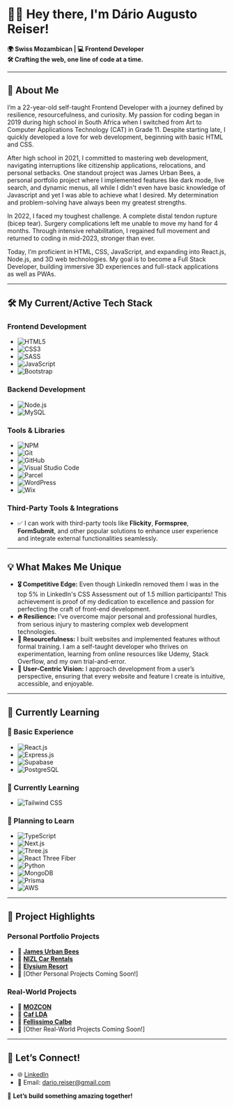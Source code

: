 # 👋🏾 Hey there, I'm **Dário Augusto Reiser**!

**🌍 Swiss Mozambican | 💻 Frontend Developer**  
**🛠️ Crafting the web, one line of code at a time.**  

---

## 🎯 About Me  

I’m a 22-year-old self-taught Frontend Developer with a journey defined by resilience, resourcefulness, and curiosity. My passion for coding began in 2019 during high school in South Africa when I switched from Art to Computer Applications Technology (CAT) in Grade 11. Despite starting late, I quickly developed a love for web development, beginning with basic HTML and CSS.

After high school in 2021, I committed to mastering web development, navigating interruptions like citizenship applications, relocations, and personal setbacks. One standout project was James Urban Bees, a personal portfolio project where I implemented features like dark mode, live search, and dynamic menus, all while I didn't even have basic knowledge of Javascript and yet I was able to achieve what I desired. My determination and problem-solving have always been my greatest strengths.

In 2022, I faced my toughest challenge. A complete distal tendon rupture (bicep tear). Surgery complications left me unable to move my hand for 4 months. Through intensive rehabilitation, I regained full movement and returned to coding in mid-2023, stronger than ever.

Today, I’m proficient in HTML, CSS, JavaScript, and expanding into React.js, Node.js, and 3D web technologies. My goal is to become a Full Stack Developer, building immersive 3D experiences and full-stack applications as well as PWAs.

---

## 🛠️ My Current/Active Tech Stack  

### **Frontend Development**  
- ![HTML5](https://img.shields.io/badge/HTML5-%23E34F26.svg?style=for-the-badge&logo=html5&logoColor=white)  
- ![CSS3](https://img.shields.io/badge/CSS3-%231572B6.svg?style=for-the-badge&logo=css3&logoColor=white)  
- ![SASS](https://img.shields.io/badge/SASS-%23CC6699.svg?style=for-the-badge&logo=sass&logoColor=white)  
- ![JavaScript](https://img.shields.io/badge/JavaScript-%23F7DF1E.svg?style=for-the-badge&logo=javascript&logoColor=black)  
- ![Bootstrap](https://img.shields.io/badge/Bootstrap-%23563D7C.svg?style=for-the-badge&logo=bootstrap&logoColor=white)

### **Backend Development**  
- ![Node.js](https://img.shields.io/badge/Node.js-%23339933.svg?style=for-the-badge&logo=node.js&logoColor=white)
- ![MySQL](https://img.shields.io/badge/MySQL-%234479A1.svg?style=for-the-badge&logo=mysql&logoColor=white)

### **Tools & Libraries**  
- ![NPM](https://img.shields.io/badge/npm-%23CB3837.svg?style=for-the-badge&logo=npm&logoColor=white)  
- ![Git](https://img.shields.io/badge/Git-%23F05032.svg?style=for-the-badge&logo=git&logoColor=white)  
- ![GitHub](https://img.shields.io/badge/GitHub-%23181717.svg?style=for-the-badge&logo=github&logoColor=white)  
- ![Visual Studio Code](https://img.shields.io/badge/VS_Code-%23007ACC.svg?style=for-the-badge&logo=visual-studio-code&logoColor=white)  
- ![Parcel](https://img.shields.io/badge/Parcel-%23F1C40F.svg?style=for-the-badge&logo=parcel&logoColor=white)
- ![WordPress](https://img.shields.io/badge/WordPress-%23117AC9.svg?style=for-the-badge&logo=wordpress&logoColor=white)
- ![Wix](https://img.shields.io/badge/Wix-%23000000.svg?style=for-the-badge&logo=wix&logoColor=white)

### **Third-Party Tools & Integrations**  
- ✅ I can work with third-party tools like **Flickity**, **Formspree**, **FormSubmit**, and other popular solutions to enhance user experience and integrate external functionalities seamlessly.

---

## 💡 What Makes Me Unique  

- **🎖️ Competitive Edge:** Even though LinkedIn removed them I was in the top 5% in LinkedIn's CSS Assessment out of 1.5 million participants! This achievement is proof of my dedication to excellence and passion for perfecting the craft of front-end development.
- **🔥 Resilience:** I’ve overcome major personal and professional hurdles, from serious injury to mastering complex web development technologies.
- **🧠 Resourcefulness:** I built websites and implemented features without formal training. I am a self-taught developer who thrives on experimentation, learning from online resources like Udemy, Stack Overflow, and my own trial-and-error.
- **🌟 User-Centric Vision:** I approach development from a user’s perspective, ensuring that every website and feature I create is intuitive, accessible, and enjoyable.

---

## 🌱 Currently Learning  
### **🔰 Basic Experience**  
- ![React.js](https://img.shields.io/badge/React.js-%2361DAFB.svg?style=for-the-badge&logo=react&logoColor=black)  
- ![Express.js](https://img.shields.io/badge/Express.js-%23000000.svg?style=for-the-badge&logo=express&logoColor=white)  
- ![Supabase](https://img.shields.io/badge/Supabase-%233ECF8E.svg?style=for-the-badge&logo=supabase&logoColor=white)
- ![PostgreSQL](https://img.shields.io/badge/PostgreSQL-%23336791.svg?style=for-the-badge&logo=postgresql&logoColor=white)

### **📖 Currently Learning**  
- ![Tailwind CSS](https://img.shields.io/badge/Tailwind_CSS-%2338B2AC.svg?style=for-the-badge&logo=tailwind-css&logoColor=white)  

### **🌱 Planning to Learn**
- ![TypeScript](https://img.shields.io/badge/TypeScript-%233178C6.svg?style=for-the-badge&logo=typescript&logoColor=white)  
- ![Next.js](https://img.shields.io/badge/Next.js-%23000000.svg?style=for-the-badge&logo=next.js&logoColor=white)  
- ![Three.js](https://img.shields.io/badge/Three.js-%23000000.svg?style=for-the-badge&logo=three.js&logoColor=white)  
- ![React Three Fiber](https://img.shields.io/badge/React_Three_Fiber-%2361DAFB.svg?style=for-the-badge&logo=react&logoColor=black)  
- ![Python](https://img.shields.io/badge/Python-%233776AB.svg?style=for-the-badge&logo=python&logoColor=white)  
- ![MongoDB](https://img.shields.io/badge/MongoDB-%2347A248.svg?style=for-the-badge&logo=mongodb&logoColor=white)  
- ![Prisma](https://img.shields.io/badge/Prisma-%2300784C.svg?style=for-the-badge&logo=prisma&logoColor=white)  
- ![AWS](https://img.shields.io/badge/AWS-%23FF9900.svg?style=for-the-badge&logo=amazon-aws&logoColor=white)

---

## 📂 Project Highlights

### Personal Portfolio Projects
- 🔗 [**James Urban Bees**](https://james-urban-bees.netlify.app/)
- 🔗 [**NIZL Car Rentals**](https://nizl-car-rentals.netlify.app/)
- 🔗 [**Elysium Resort**](https://elysium-resort.netlify.app/)
- 🔗 [Other Personal Projects Coming Soon!]

### Real-World Projects
- 🔗 [**MOZCON**](https://mozcon.online/)
- 🔗 [**Caf LDA**](https://caf-lda.com/)
- 🔗 [**Fellissimo Calbe**](https://fellissimo-calbe.de/)
- 🔗 [Other Real-World Projects Coming Soon!]  

---

## 🤝 Let’s Connect!  
- 🌐 [LinkedIn](www.linkedin.com/in/darioaugustoreiser)  
- 📧 Email: dario.reiser@gmail.com  

🚀 **Let’s build something amazing together!**  

